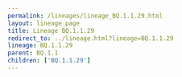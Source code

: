 ```yaml
---
permalink: /lineages/lineage_BQ.1.1.29.html
layout: lineage_page
title: Lineage BQ.1.1.29
redirect_to: ../lineage.html?lineage=BQ.1.1.29
lineage: BQ.1.1.29
parent: BQ.1.1
children: ['BQ.1.1.29']
---
```

